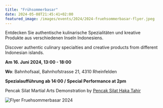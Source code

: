 ```yaml
---
title: "Frühsommerbasar"
date: 2024-05-08T21:45:41+02:00
featured_image: /images/events/2024/2024-fruehsommerbasar-flyer.jpeg
---
```


Entdecken Sie authentische kulinarische Spezialitäten und kreative Produkte aus verschiedenen Inseln Indonesiens.

Discover authentic culinary specialties and creative products from different Indonesian islands.


**Am 16. Juni 2024, 13:00 - 18:00**

**Wo**: Bahnhofsaal,
Bahnhofstrasse 21,
4310 Rheinfelden

**Spezialaufführung ab 14:00 / Special Performance at 2pm**

Pencak Silat Martial Arts Demonstration by [Pencak Silat Haka Tahir](https://pencaksilathakatahir.com/)



![Flyer Fruehsommerbasar 2024](/images/events/2024/2024-fruehsommerbasar-flyer.jpeg)

